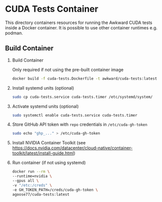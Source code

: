 # CUDA Tests Container

This directory containers resources for running the Awkward CUDA tests inside a Docker container. It is possible to use other container runtimes e.g. podman.

## Build Container

1. Build Container

    Only required if not using the pre-built container image
    ```bash
    docker build -f cuda-tests.Dockerfile -t awkward/cuda-tests:latest .
    ```
2. Install systemd units (optional)
    ```bash
    sudo cp cuda-tests.service cuda-tests.timer /etc/systemd/system/
    ```
3. Activate systemd units (optional)
    ```bash
    sudo systemctl enable cuda-tests.service cuda-tests.timer
    ```
4. Store GitHub API token with `repo` credentials in `/etc/cuda-gh-token`
    ```bash
    sudo echo "ghp_..." > /etc/cuda-gh-token
    ```
5. Install NVIDIA Container Toolkit (see https://docs.nvidia.com/datacenter/cloud-native/container-toolkit/latest/install-guide.html)
6. Run container (if not using systemd)
    ```bash
    docker run --rm \
    --runtime=nvidia \
    --gpus all \
    -v "/etc:/creds" \
    -e GH_TOKEN_PATH=/creds/cuda-gh-token \
    agoose77/cuda-tests:latest
    ```

